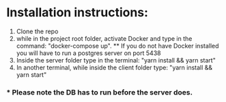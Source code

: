 # Installation instructions:

1. Clone the repo
2. while in the project root folder, activate Docker and type in the command: "docker-compose up". ** If you do not have Docker installed you will have to run a postgres server on port 5438
3. Inside the server folder type in the terminal: "yarn install && yarn start"
3. In another terminal, while inside the client folder type: "yarn install && yarn start"

### * Please note the DB has to run before the server does.
